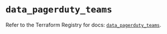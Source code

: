 # `data_pagerduty_teams`

Refer to the Terraform Registry for docs: [`data_pagerduty_teams`](https://registry.terraform.io/providers/pagerduty/pagerduty/3.27.1/docs/data-sources/teams).
